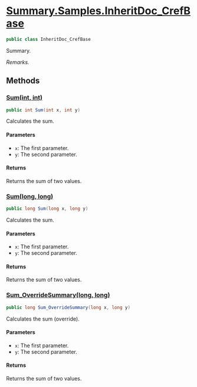 # [Summary.Samples.InheritDoc_CrefBase](../src/Core/Samples/InheritDocSample.cs#L144)
```cs
public class InheritDoc_CrefBase
```

Summary.

_Remarks._

## Methods
### [Sum(int, int)](../src/Core/Samples/InheritDocSample.cs#L152)
```cs
public int Sum(int x, int y)
```

Calculates the sum.

#### Parameters
- `x`: The first parameter.
- `y`: The second parameter.

#### Returns
Returns the sum of two values.

### [Sum(long, long)](../src/Core/Samples/InheritDocSample.cs#L155)
```cs
public long Sum(long x, long y)
```

Calculates the sum.

#### Parameters
- `x`: The first parameter.
- `y`: The second parameter.

#### Returns
Returns the sum of two values.

### [Sum_OverrideSummary(long, long)](../src/Core/Samples/InheritDocSample.cs#L161)
```cs
public long Sum_OverrideSummary(long x, long y)
```

Calculates the sum (override).

#### Parameters
- `x`: The first parameter.
- `y`: The second parameter.

#### Returns
Returns the sum of two values.

